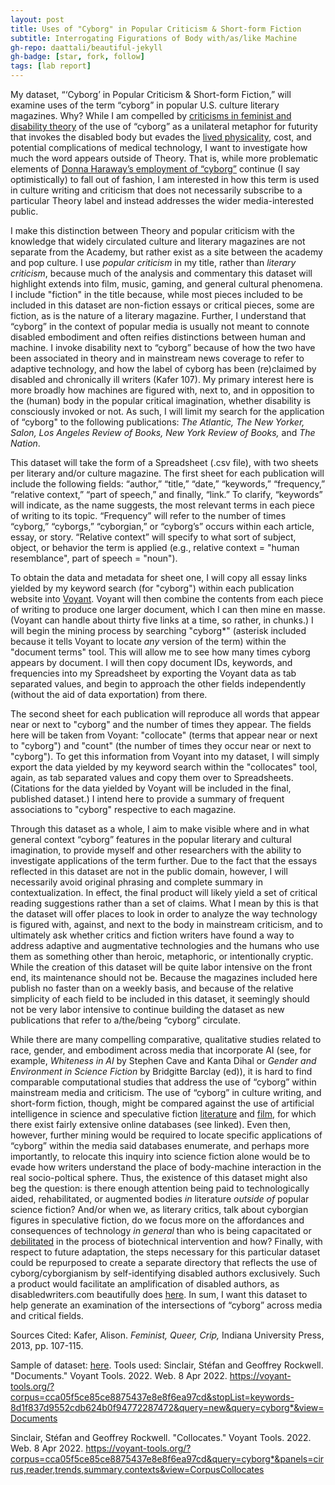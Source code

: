 ```yaml
---
layout: post
title: Uses of "Cyborg" in Popular Criticism & Short-form Fiction
subtitle: Interrogating Figurations of Body with/as/like Machine
gh-repo: daattali/beautiful-jekyll
gh-badge: [star, fork, follow]
tags: [lab report]
---
```


My dataset, “‘Cyborg’ in Popular Criticism & Short-form Fiction,” will examine uses of the term “cyborg” in popular U.S. culture literary magazines. Why? While I am compelled by [criticisms in feminist and disability theory](https://dsq-sds.org/article/view/3995/3540) of the use of “cyborg” as a unilateral metaphor for futurity that invokes the disabled body but evades the [lived physicality](https://granta.com/common-cyborg/), cost, and potential complications of medical technology, I want to investigate how much the word appears outside of Theory. That is, while more problematic elements of [Donna Haraway’s employment of “cyborg”](https://warwick.ac.uk/fac/arts/english/currentstudents/undergraduate/modules/fictionnownarrativemediaandtheoryinthe21stcentury/manifestly_haraway_----_a_cyborg_manifesto_science_technology_and_socialist-feminism_in_the_....pdf) continue (I say optimistically) to fall out of fashion, I am interested in how this term is used in culture writing and criticism that does not necessarily subscribe to a particular Theory label and instead addresses the wider media-interested public. 

  I make this distinction between Theory and popular criticism with the knowledge that widely circulated culture and literary magazines are not separate from the Academy, but rather exist as a site between the academy and pop culture. I use *popular criticism* in my title, rather than *literary criticism*, because much of the analysis and commentary this dataset will highlight extends into film, music, gaming, and general cultural phenomena. I include "fiction" in the title because, while most pieces included to be included in this dataset are non-fiction essays or critical pieces, some are fiction, as is the nature of a literary magazine. Further, I understand that “cyborg” in the context of popular media is usually not meant to connote disabled embodiment and often reifies distinctions between human and machine. I invoke disability next to “cyborg” because of how the two have been associated in theory and in mainstream news coverage to refer to adaptive technology, and how the label of cyborg has been (re)claimed by disabled and chronically ill writers (Kafer 107). My primary interest here is more broadly how machines are figured with, next to, and in opposition to the (human) body in the popular critical imagination, whether disability is consciously invoked or not. As such, I will limit my search for the application of “cyborg" to the following publications: *The Atlantic, The New Yorker, Salon, Los Angeles Review of Books, New York Review of Books,* and *The Nation*. 
  
  This dataset will take the form of a Spreadsheet (.csv file), with two sheets per literary and/or culture magazine. The first sheet for each publication will include the following fields: “author,” “title,” “date,” “keywords,” “frequency,” “relative context,” “part of speech,” and finally, “link.” To clarify, “keywords” will indicate, as the name suggests, the most relevant terms in each piece of writing to its topic. “Frequency” will refer to the number of times  “cyborg,” “cyborgs,” “cyborgian,” or “cyborg’s” occurs within each article, essay, or story. “Relative context” will specify to what sort of subject, object, or behavior the term is applied (e.g., relative context = "human resemblance", part of speech = "noun").
  
  To obtain the data and metadata for sheet one, I will copy all essay links yielded by my keyword search (for "cyborg") within each publication website into [Voyant](https://voyant-tools.org/). Voyant will then combine the contents from each piece of writing to produce one larger document, which I can then mine en masse. (Voyant can handle about thirty five links at a time, so rather, in chunks.) I will begin the mining process by searching "cyborg*" (asterisk included because it tells Voyant to locate *any* version of the term) within the "document terms" tool. This will allow me to see how many times cyborg appears by document. I will then copy document IDs, keywords, and frequencies into my Spreadsheet by exporting the Voyant data as tab separated values, and begin to approach the other fields independently (without the aid of data exportation) from there. 
  
  The second sheet for each publication will reproduce all words that appear near or next to "cyborg" and the number of times they appear. The fields here will be taken from Voyant: "collocate" (terms that appear near or next to "cyborg") and "count" (the number of times they occur near or next to "cyborg").  To get this information from Voyant into my dataset, I will simply export the data yielded by my keyword search within the "collocates" tool, again, as tab separated values and copy them over to Spreadsheets. (Citations for the data yielded by Voyant will be included in the final, published dataset.) I intend here to provide a summary of frequent associations to "cyborg" respective to each magazine.

Through this dataset as a whole, I aim to make visible where and in what general context “cyborg” features in the popular literary and cultural imagination, to provide myself and other researchers with the ability to investigate applications of the term further. Due to the fact that the essays reflected in this dataset are not in the public domain, however, I will necessarily avoid original phrasing and complete summary in contextualization. In effect, the final product will likely yield a set of critical reading suggestions rather than a set of claims. What I mean by this is that the dataset will offer places to look in order to analyze the way technology is figured with, against, and next to the body in mainstream criticism, and to ultimately ask whether critics and fiction writers have found a way to address adaptive and augmentative technologies and the humans who use them as something other than heroic, metaphoric, or intentionally cryptic. While the creation of this dataset will be quite labor intensive on the front end, its maintenance should not be. Because the magazines included here publish no faster than on a weekly basis, and because of the relative simplicity of each field to be included in this dataset, it seemingly should not be very labor intensive to continue building the dataset as new publications that refer to a/the/being “cyborg” circulate. 

  While there are many compelling comparative, qualitative studies related to race, gender, and embodiment across media that incorporate AI (see, for example, *Whiteness in AI* by Stephen Cave and Kanta Dihal or *Gender and Environment in Science Fiction* by Bridgitte Barclay (ed)), it is hard to find comparable computational studies that address the use of “cyborg” within mainstream media and criticism. The use of “cyborg” in culture writing, and short-form fiction, though, might be compared against the use of artificial intelligence in science and speculative fiction [literature](http://www.isfdb.org/#:~:text=The%20ISFDB%20is%20a%20community,content%20listings%2C%20and%20forthcoming%20books.) and [film](https://homepages.inf.ed.ac.uk/rbf/AIMOVIES/AImovies.htm#ai), for which there exist fairly extensive online databases (see linked). Even then, however, further mining would be required to locate specific applications of “cyborg” within the media said databases enumerate, and perhaps more importantly, to relocate this inquiry into science fiction alone would be to evade how writers understand the place of body-machine interaction in the real socio-poltical sphere. Thus, the existence of this dataset might also beg the question: is there enough attention being paid to technologically aided, rehabilitated, or augmented bodies *in* literature *outside of* popular science fiction? And/or when we, as literary critics, talk about cyborgian figures in speculative fiction, do we focus more on  the affordances and consequences of technology *in general* than who is being capacitated or [debilitated](https://medicalhealthhumanities.com/2020/06/09/the-concept-of-debility/) in the process of biotechnical intervention and how? Finally, with respect to future adaptation, the steps necessary for this particular dataset could be repurposed to create a separate directory that reflects the use of cyborg/cyborgianism by self-identifying disabled authors exclusively. Such a product would facilitate an amplification of disabled authors, as disabledwriters.com beautifully does [here](https://disabledwriters.com/the-database/?listpage=1&instance=1). In sum, I want this dataset to help generate an examination of the intersections of “cyborg” across media and critical fields.

Sources Cited: Kafer, Alison. *Feminist, Queer, Crip,* Indiana University Press, 2013, pp. 107-115.

Sample of dataset: [here](https://docs.google.com/spreadsheets/d/1YizZfnrWhuFrXeK7kf3XHbW83NB0csiTpRlQsq_ZsPs/edit?usp=sharing).
Tools used: Sinclair, Stéfan and Geoffrey Rockwell. "Documents." Voyant Tools. 2022. Web. 8 Apr 2022. https://voyant-tools.org/?corpus=cca05f5ce85ce8875437e8e8f6ea97cd&stopList=keywords-8d1f837d9552cdb624b0f94772287472&query=new&query=cyborg*&view=Documents

Sinclair, Stéfan and Geoffrey Rockwell. "Collocates." Voyant Tools. 2022. Web. 8 Apr 2022. https://voyant-tools.org/?corpus=cca05f5ce85ce8875437e8e8f6ea97cd&query=cyborg*&panels=cirrus,reader,trends,summary,contexts&view=CorpusCollocates
